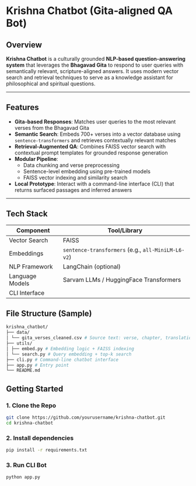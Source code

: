 # Krishna Chatbot (Gita‑aligned QA Bot)

## Overview
**Krishna Chatbot** is a culturally grounded **NLP-based question-answering system** that leverages the **Bhagavad Gita** to respond to user queries with semantically relevant, scripture-aligned answers. It uses modern vector search and retrieval techniques to serve as a knowledge assistant for philosophical and spiritual questions.

---

## Features

- **Gita-based Responses**: Matches user queries to the most relevant verses from the Bhagavad Gita
- **Semantic Search**: Embeds 700+ verses into a vector database using `sentence-transformers` and retrieves contextually relevant matches
- **Retrieval-Augmented QA**: Combines FAISS vector search with contextual prompt templates for grounded response generation
- **Modular Pipeline**:
  - Data chunking and verse preprocessing
  - Sentence-level embedding using pre-trained models
  - FAISS vector indexing and similarity search
- **Local Prototype**: Interact with a command-line interface (CLI) that returns surfaced passages and inferred answers

---

## Tech Stack

| Component       | Tool/Library            |
|----------------|-------------------------|
| Vector Search   | FAISS                   |
| Embeddings      | `sentence-transformers` (e.g., `all-MiniLM-L6-v2`) |
| NLP Framework   | LangChain (optional)    |
| Language Models | Sarvam LLMs / HuggingFace Transformers |
| CLI Interface

## File Structure (Sample)
```bash
krishna_chatbot/
├── data/
│ └── gita_verses_cleaned.csv # Source text: verse, chapter, translation
├── utils/
│ ├── embed.py # Embedding logic + FAISS indexing
│ └── search.py # Query embedding + top-k search
├── cli.py # Command-line chatbot interface
├── app.py # Entry point
└── README.md
```

## Getting Started
### 1. Clone the Repo
```bash
git clone https://github.com/yourusername/krishna-chatbot.git
cd krishna-chatbot
```

### 2. Install dependencies
```bash
pip install -r requirements.txt
```

### 3. Run CLI Bot
```bash
python app.py
```

